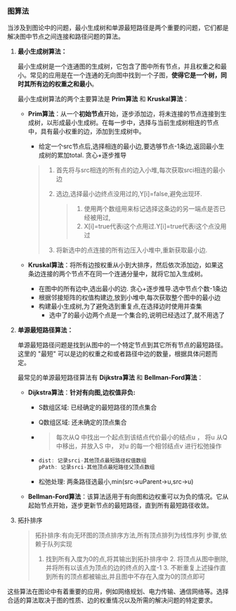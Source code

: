 

### 图算法

当涉及到图论中的问题，最小生成树和单源最短路径是两个重要的问题，它们都是解决图中节点之间连接和路径问题的算法。

1. **最小生成树算法：**

   最小生成树是一个连通图的生成树，它包含了图中所有节点，并且权重之和最小。常见的应用是在一个连通的无向图中找到一个子图，**使得它是一个树，同时其所有边的权重之和最小**。

   最小生成树算法的两个主要算法是 **Prim算法** 和 **Kruskal算法**：

   - **Prim算法**：从一个**初始节点**开始，逐步添加边，将未连接的节点连接到生成树，以形成最小生成树。在每一步中，选择与当前生成树相连的节点中，具有最小权重的边，添加到生成树中。

     * 给定一个src节点后,选择相连的最小边,要选够节点-1条边,返回最小生成树的累加total. 贪心+逐步推导

     > 1. 首先将与src相连的所有点的边入小堆,每次获取srci相连的最小边
     >
     > 2. 选边,选择最小边终点没用过的,Y[i]=false,避免出现环.
     >
     >    > 1. 使用两个数组用来标记选择这条边的另一端点是否已经被用过,
     >    > 2. X[i]=true代表i这个点用过.Y[i]=true代表i这个点没用过
     >
     > 3. 将新选中的点连接的所有边压入小堆中,重新获取最小边.

   - **Kruskal算法**：将所有边按权重从小到大排序，然后依次添加边，如果这条边连接的两个节点不在同一个连通分量中，就将它加入生成树。

     - 在图中的所有边中,选出最小的边. 贪心+逐步推导.选中节点个数-1条边
     - 根据邻接矩阵的权值构建边,放到小堆中,每次获取整个图中的最小边
     - 构建最小生成树,为了避免选到重复点,在选择边时使用并查集
       - 选中了的最小边两个点是一个集合的,说明已经选过了,就不用选了

2. **单源最短路径算法：**

   单源最短路径问题是找到从图中的一个特定节点到其它所有节点的最短路径。这里的 "最短" 可以是边的权重之和或者路径中边的数量，根据具体问题而定。

   最常见的单源最短路径算法有 **Dijkstra算法** 和 **Bellman-Ford算法**：

   - **Dijkstra算法**：**针对有向图,边权值非负:**

     - S数组区域: 已经确定的最短路径的顶点集合

     - Q数组区域: 还未确定的顶点集合

     - > 每次从Q 中找出一个起点到该结点代价最小的结点u ，
       > 		将u 从Q 中移出，并放入S 中，
       > 		对u 的每一个相邻结点v 进行松弛操作

     - ```C++
       dist: 记录srci-其他顶点最短路径权值数组
       pPath: 记录srci-其他顶点最短路径父顶点数组
       ```

     - 松弛处理: 两条路径选最小,min(src->uParent->u,src->u)

   - **Bellman-Ford算法**：该算法适用于有向图和边权重可以为负的情况。它从起始节点开始，逐步更新节点的最短路径，直到所有最短路径收敛。

3. 拓扑排序

   > 拓扑排序:有向无环图的顶点排序方法,所有顶点排列为线性序列
   > 步骤,依赖于队列实现
   >
   > 1. 找到所有入度为0的点,将其输出到拓扑排序中
   >    2. 将顶点从图中删除,并将所有以该点为顶点的边的终点的入度-1
   >       3. 不断重复上述操作直到所有的顶点都被输出,并且图中不存在入度为0的顶点即可

这些算法在图论中有着重要的应用，例如网络规划、电力传输、通信网络等。选择合适的算法取决于图的性质、边的权重情况以及所需的解决问题的特定要求。